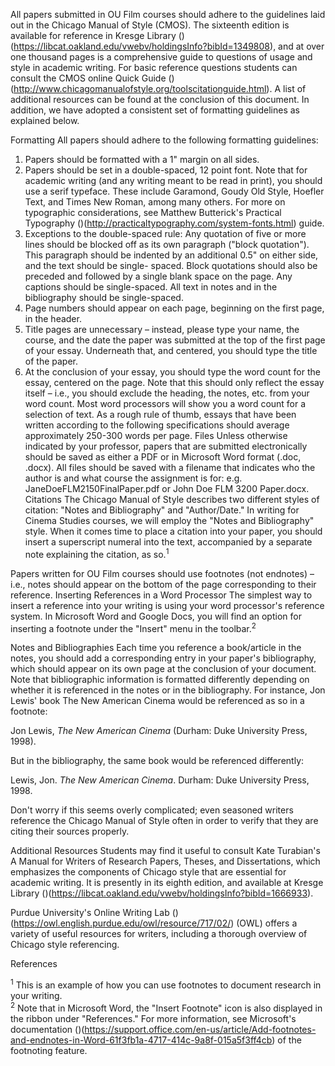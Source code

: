 All papers submitted in OU Film courses should adhere to the guidelines laid out in the Chicago Manual of Style (CMOS). The sixteenth edition is available for reference in Kresge Library ()(https://libcat.oakland.edu/vwebv/holdingsInfo?bibId=1349808), and at over one thousand pages is a comprehensive guide to questions of usage and style in academic writing. For basic reference questions students can consult the CMOS online Quick Guide ()(http://www.chicagomanualofstyle.org/toolscitationguide.html). A list of additional resources can be found at the conclusion of this document.
In addition, we have adopted a consistent set of formatting guidelines as explained below.

Formatting
All papers should adhere to the following formatting guidelines:
1. Papers should be formatted with a 1" margin on all sides.
2. Papers should be set in a double-spaced, 12 point font.
Note that for academic writing (and any writing meant to be read in print), you should use a serif typeface. These include Garamond, Goudy Old Style, Hoefler Text, and Times New Roman, among many others. For more on typographic considerations, see Matthew Butterick's Practical Typography ()(http://practicaltypography.com/system-fonts.html) guide.
3. Exceptions to the double-spaced rule:
Any quotation of five or more lines should be blocked off as its own paragraph ("block quotation"). This paragraph should be indented by an additional 0.5" on either side, and the text should be single- spaced. Block quotations should also be preceded and followed by a single blank space on the page. Any captions should be single-spaced.
All text in notes and in the bibliography should be single-spaced.
4. Page numbers should appear on each page, beginning on the first page, in the header.
5. Title pages are unnecessary – instead, please type your name, the course, and the date the paper was
submitted at the top of the first page of your essay. Underneath that, and centered, you should type the title of
the paper.
6. At the conclusion of your essay, you should type the word count for the essay, centered on the page. Note
that this should only reflect the essay itself – i.e., you should exclude the heading, the notes, etc. from your word count. Most word processors will show you a word count for a selection of text. As a rough rule of thumb, essays that have been written according to the following specifications should average approximately 250-300 words per page.
Files
Unless otherwise indicated by your professor, papers that are submitted electronically should be saved as either a PDF or in Microsoft Word format (.doc, .docx). All files should be saved with a filename that indicates who the author is and what course the assignment is for: e.g. JaneDoeFLM2150FinalPaper.pdf or John Doe FLM 3200 Paper.docx.
Citations
The Chicago Manual of Style describes two different styles of citation: "Notes and Bibliography" and "Author/Date." In writing for Cinema Studies courses, we will employ the "Notes and Bibliography" style. When it comes time to place a citation into your paper, you should insert a superscript numeral into the text, accompanied
by a separate note explaining the citation, as so.<sup>1</sup>

Papers written for OU Film courses should use footnotes (not endnotes) – i.e., notes should appear on the bottom of the page corresponding to their reference.
Inserting References in a Word Processor
The simplest way to insert a reference into your writing is using your word processor's reference system. In Microsoft Word and Google Docs, you will find an option for inserting a footnote under the "Insert" menu in the
toolbar.<sup>2</sup>

Notes and Bibliographies
Each time you reference a book/article in the notes, you should add a corresponding entry in your paper's bibliography, which should appear on its own page at the conclusion of your document. Note that bibliographic information is formatted differently depending on whether it is referenced in the notes or in the bibliography. For instance, Jon Lewis' book The New American Cinema would be referenced as so in a footnote:

<p>Jon Lewis, <em>The New American Cinema</em> (Durham: Duke University Press, 1998).</p> 
<p>But in the bibliography, the same book would be referenced differently:</p>
<p>Lewis, Jon. <em>The New American Cinema</em>. Durham: Duke University Press, 1998.</p>

Don't worry if this seems overly complicated; even seasoned writers reference the Chicago Manual of Style often in
order to verify that they are citing their sources properly.

Additional Resources
Students may find it useful to consult Kate Turabian's A Manual for Writers of Research Papers, Theses, and Dissertations, which emphasizes the components of Chicago style that are essential for academic writing. It is presently in its eighth edition, and available at Kresge Library ()(https://libcat.oakland.edu/vwebv/holdingsInfo?bibId=1666933).

Purdue University's Online Writing Lab ()(https://owl.english.purdue.edu/owl/resource/717/02/) (OWL) offers a variety of useful resources for writers, including a thorough overview of Chicago style referencing.

References

<sup>1</sup> This is an example of how you can use footnotes to document research in your writing.  
<sup>2</sup> Note that in Microsoft Word, the "Insert Footnote" icon is also displayed in the ribbon under "References."
For more information, see Microsoft's documentation ()(https://support.office.com/en-us/article/Add-footnotes-and-endnotes-in-Word-61f3fb1a-4717-414c-9a8f-015a5f3ff4cb) of the footnoting feature.
